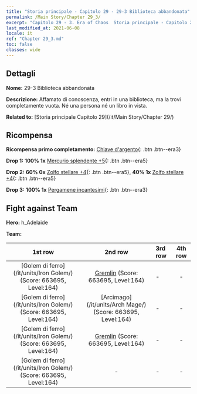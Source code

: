 ```yaml
---
title: "Storia principale - Capitolo 29 - 29-3 Biblioteca abbandonata"
permalink: /Main Story/Chapter 29_3/
excerpt: "Capitolo 29 - 3. Era of Chaos  Storia principale - Capitolo 29_3. 29-3 Biblioteca abbandonata"
last_modified_at: 2021-06-08
locale: it
ref: "Chapter 29_3.md"
toc: false
classes: wide
---
```


## Dettagli

 **Nome:** 29-3 Biblioteca abbandonata

 **Descrizione:** Affamato di conoscenza, entri in una biblioteca, ma la trovi completamente vuota. Né una persona né un libro in vista.

 **Related to:** [Storia principale Capitolo 29](/it/Main Story/Chapter 29/)

## Ricompensa

 **Ricompensa primo completamento:** [Chiave d'argento](/ItemsIT/con_693/){: .btn .btn--era3}

 **Drop 1:** **100% 1x** [Mercurio splendente +5](/ItemsIT/mat_98/){: .btn .btn--era5}

 **Drop 2:** **60% 0x** [Zolfo stellare +4](/ItemsIT/mat_92/){: .btn .btn--era5}, **40% 1x** [Zolfo stellare +4](/ItemsIT/mat_92/){: .btn .btn--era5}

 **Drop 3:** **100% 1x** [Pergamene incantesimi](/ItemsIT/con_694/){: .btn .btn--era3}


## Fight against Team
 **Hero:** h_Adelaide

 **Team:**


  | 1st row | 2nd row | 3rd row | 4th row |
  |:----:|:----:|:----|:----:|
  | [Golem di ferro](/it/units/Iron Golem/) (Score: 663695, Level:164)  | [Gremlin](/it/units/Gremlin/) (Score: 663695, Level:164)  | - | - |
  | [Golem di ferro](/it/units/Iron Golem/) (Score: 663695, Level:164)  | [Arcimago](/it/units/Arch Mage/) (Score: 663695, Level:164)  | - | - |
  | [Golem di ferro](/it/units/Iron Golem/) (Score: 663695, Level:164)  | [Gremlin](/it/units/Gremlin/) (Score: 663695, Level:164)  | - | - |
  | [Golem di ferro](/it/units/Iron Golem/) (Score: 663695, Level:164)  | - | - | - |


